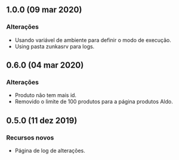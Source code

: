 ## 1.0.0 (09 mar 2020)

### Alterações
* Usando variável de ambiente para definir o modo de execução.
* Using pasta zunkasrv para logs.



## 0.6.0 (04 mar 2020)

### Alterações
* Produto não tem mais id.
* Removido o limite de 100 produtos para a página produtos Aldo.



## 0.5.0 (11 dez 2019)

### Recursos novos
* Página de log de alterações.
